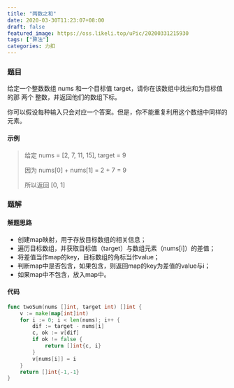 ```yaml
---
title: "两数之和"
date: 2020-03-30T11:23:07+08:00
draft: false
featured_image: https://oss.likeli.top/uPic/20200331215930
tags: ["算法"]
categories: 力扣
---
```


### 题目

给定一个整数数组 nums 和一个目标值 target，请你在该数组中找出和为目标值的那 两个 整数，并返回他们的数组下标。

你可以假设每种输入只会对应一个答案。但是，你不能重复利用这个数组中同样的元素。

#### 示例

> 给定 nums = [2, 7, 11, 15], target = 9
>
> 因为 nums[0] + nums[1] = 2 + 7 = 9
>
> 所以返回 [0, 1]

### 题解

#### 解题思路

* 创建map映射，用于存放目标数组的相关信息；
* 遍历目标数组，并获取目标值（target）与数组元素（nums[i]）的差值；
* 将差值当作map的key，目标数组的角标当作value；
* 判断map中是否包含，如果包含，则返回map的key为差值的value与i；
* 如果map中不包含，放入map中。

#### 代码

```go
func twoSum(nums []int, target int) []int {
	v := make(map[int]int)
	for i := 0; i < len(nums); i++ {
		dif := target - nums[i]
		c, ok := v[dif]
		if ok != false {
			return []int{c, i}
		}
		v[nums[i]] = i
	}
	return []int{-1,-1}
}
```

